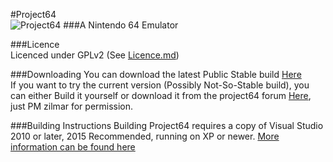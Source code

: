 #Project64  
![Project64](http://i.imgur.com/8b6Qono.png)
###A Nintendo 64 Emulator  

###Licence  
Licenced under GPLv2 (See [Licence.md](https://github.com/project64/project64/blob/master/licence.md))

###Downloading
You can download the latest Public Stable build [Here](http://www.pj64-emu.com/downloads/project64/binaries/)  
If you want to try the current version (Possibly Not-So-Stable build), you can either Build it yourself or download it from the project64 forum [Here](http://forum.pj64-emu.com/forumdisplay.php?f=10), just PM zilmar for permission.


###Building Instructions
Building Project64 requires a copy of Visual Studio 2010 or later, 2015 Recommended, running on XP or newer.
[More information can be found here](https://github.com/project64/project64/wiki/Building)

